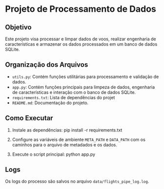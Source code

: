 # Projeto de Processamento de Dados

## Objetivo

Este projeto visa processar e limpar dados de voos, realizar engenharia de características e armazenar os dados processados em um banco de dados SQLite.

## Organização dos Arquivos

* `utils.py`: Contém funções utilitárias para processamento e validação de dados.
* `app.py`: Contém funções principais para limpeza de dados, engenharia de características e interação com o banco de dados SQLite.
* `requirements.txt`: Lista de dependências do projet
* `README.md`: Documentação do projeto.

## Como Executar

1. Instale as dependências:
pip install -r requirements.txt

2. Configure as variáveis de ambiente `META_PATH` e `DATA_PATH` com os caminhos para o arquivo de metadados e os dados.

3. Execute o script principal:
python app.py

## Logs

Os logs do processo são salvos no arquivo `data/flights_pipe_log.log`.